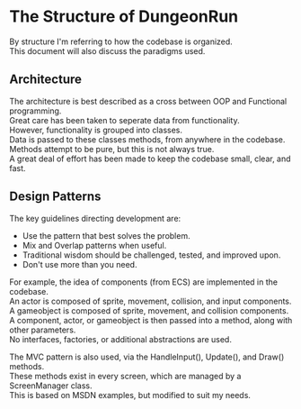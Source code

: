# The Structure of DungeonRun
By structure I'm referring to how the codebase is organized.  
This document will also discuss the paradigms used.  




## Architecture
The architecture is best described as a cross between OOP and Functional programming.  
Great care has been taken to seperate data from functionality.  
However, functionality is grouped into classes.  
Data is passed to these classes methods, from anywhere in the codebase.  
Methods attempt to be pure, but this is not always true.  
A great deal of effort has been made to keep the codebase small, clear, and fast.


## Design Patterns
The key guidelines directing development are:    
+ Use the pattern that best solves the problem.  
+ Mix and Overlap patterns when useful.  
+ Traditional wisdom should be challenged, tested, and improved upon.  
+ Don't use more than you need.  


For example, the idea of components (from ECS) are implemented in the codebase.  
An actor is composed of sprite, movement, collision, and input components.  
A gameobject is composed of sprite, movement, and collision components.  
A component, actor, or gameobject is then passed into a method, along with other parameters.  
No interfaces, factories, or additional abstractions are used.  


The MVC pattern is also used, via the HandleInput(), Update(), and Draw() methods.  
These methods exist in every screen, which are managed by a ScreenManager class.  
This is based on MSDN examples, but modified to suit my needs.  
